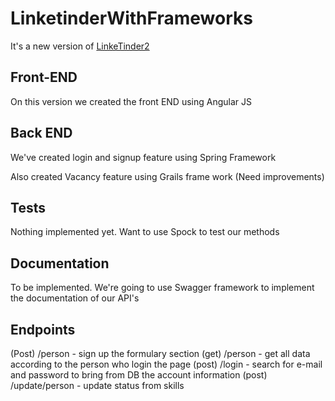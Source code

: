 # LinketinderWithFrameworks

It's a new version of [LinkeTinder2](https://github.com/quartzolit/ZG-LinkeTinder2)

## Front-END

On this version we created the front END using Angular JS

## Back END

We've created login and signup feature using Spring Framework

Also created Vacancy feature using Grails frame work (Need improvements)

## Tests

Nothing implemented yet. Want to use Spock to test our methods

## Documentation

To be implemented. We're going to use Swagger framework to implement the documentation of our API's


## Endpoints

(Post) /person - sign up the formulary section
(get)  /person - get all data according to the person who login the page
(post) /login - search for e-mail and password to bring from DB the account information
(post) /update/person - update status from skills